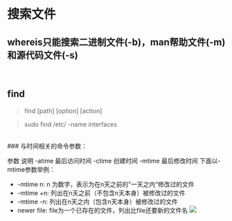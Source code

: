 # 搜索文件


## whereis只能搜索二进制文件(-b)，man帮助文件(-m)和源代码文件(-s)
<br/>

## find
>find [path] [option] [action]

> sudo find /etc/ -name interfaces

<br/>
### 与时间相关的命令参数：

参数        说明
-atime	最后访问时间
-ctime	创建时间
-mtime	最后修改时间
下面以-mtime参数举例：

* -mtime n: n 为数字，表示为在n天之前的”一天之内“修改过的文件
* -mtime +n: 列出在n天之前（不包含n天本身）被修改过的文件
* -mtime -n: 列出在n天之内（包含n天本身）被修改过的文件
* newer file: file为一个已存在的文件，列出比file还要新的文件名
![](https://dn-anything-about-doc.qbox.me/linux_base/5-8.png)


